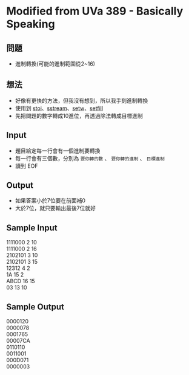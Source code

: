 # Modified from UVa 389 - Basically Speaking

## 問題
* 進制轉換(可能的進制範圍從2~16)

## 想法
* 好像有更快的方法，但我沒有想到，所以我手刻進制轉換
* 使用到 [stoi](https://www.cplusplus.com/reference/string/stoi/)、[sstream](https://www.cplusplus.com/reference/sstream/stringstream/)、[setw](https://www.cplusplus.com/reference/iomanip/setw/)、[setfill](http://www.cplusplus.com/reference/iomanip/setfill/)
* 先把問題的數字轉成10進位，再透過除法轉成目標進制

## Input
* 題目給定每一行會有一個進制要轉換
* 每一行會有三個數，分別為 `要你轉的數` 、 `要你轉的進制` 、 `目標進制`
* 讀到 EOF

## Output
* 如果答案小於7位要在前面補0
* 大於7位，就只要輸出最後7位就好

## Sample Input
1111000 2 10  
1111000 2 16  
2102101 3 10  
2102101 3 15  
12312 4 2  
1A 15 2  
ABCD 16 15  
03 13 10  

## Sample Output  
0000120  
0000078  
0001765  
00007CA  
0110110  
0011001  
000D071  
0000003  